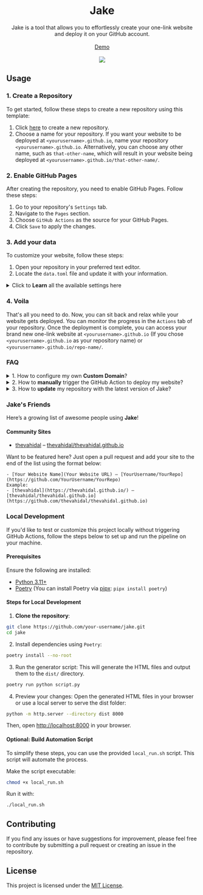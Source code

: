<h1 align="center">
  Jake
</h1>

<div align="center">
  Jake is a tool that allows you to effortlessly create your one-link website and deploy it on your GitHub account.
  <br />
  <br />
  <a href="https://thevahidal.github.io/jake">Demo</a>
  <br />
  <br />
  <a href="https://thevahidal.github.io/jake">
      <img src='docs/demo.png' style="">
  </a>
</div>

## Usage

### 1. Create a Repository

To get started, follow these steps to create a new repository using this template:

1. Click [here](https://github.com/new?template_name=jake&template_owner=thevahidal) to create a new repository.
2. Choose a name for your repository. If you want your website to be deployed at `<yourusername>.github.io`, name your repository `<yourusername>.github.io`. Alternatively, you can choose any other name, such as `that-other-name`, which will result in your website being deployed at `<yourusername>.github.io/that-other-name/`.

### 2. Enable GitHub Pages

After creating the repository, you need to enable GitHub Pages. Follow these steps:

1. Go to your repository's `Settings` tab.
2. Navigate to the `Pages` section.
3. Choose `GitHub Actions` as the source for your GitHub Pages.
4. Click `Save` to apply the changes.

### 3. Add your data

To customize your website, follow these steps:

1. Open your repository in your preferred text editor.
2. Locate the `data.toml` file and update it with your information.

<details>
<summary>Click to <b>Learn</b> all the available settings here</summary>

#### General Information

- `name`: Your name (e.g., "Vahid Al")
- `description`: A brief bio about yourself (e.g., "Software Developer and passionate about creating things")
- `keywords`: Keywords for the keywords meta tag (e.g., "python, javascript, go")
- `image`: The file address of your avatar. Place your avatar inside the `dist/img/` folder (e.g., "me.jpeg" - Note that the `/dist/img/` address is not included)
- `theme`: Choose your website theme: "dark" or "light" (e.g., "dark")
- `primary_color`: Specify your website's primary color using a hexadecimal color code (e.g., "#00897b")
- `text_align`: Specify the text alignment for your website: "right", "left" or "center" (e.g., "center")
- `gtag_id`: Your Google Analytics tracking ID (e.g., "G-33WB8LVHR6")
- `base_url`: The base URL for your website, mentioned in **1. Create a Repository** step (e.g., <https://thevahidal.github.io/jake>)

#### Sections

You can add multiple sections based on your requirements.
For example, you may want a section for your projects, another for your social media links, and another for your merchandise products.

Each section is defined using `[[sections]]` and has the following components:

- `title`: The title of the section (e.g., "Projects")
- `description`: A brief description of the section (e.g., "Here are some of my projects")
- `direction`: The direction of the section: "row" or "column" (e.g., "row")
- `item_style`: The style of the items in the section: "outline" or "filled" (e.g., "outline")
- `items`: The items associated with the section.

#### Items

Each item is defined using `[[sections.items]]` and has the following components:

- `title`: The title of the item (e.g., "Soul")
- `description`: A brief description of the item (e.g., "An SQLite REST and Real-time server")
- `url`: The URL associated with the item (e.g., "<https://github.com/thevahidal/soul>")

</details>

### 4. Voila

That's all you need to do. Now, you can sit back and relax while your website gets deployed. You can monitor the progress in the `Actions` tab of your repository. Once the deployment is complete, you can access your brand new one-link website at `<yourusername>.github.io` (If you chose `<yourusername>.github.io` as your repository name) or `<yourusername>.github.io/repo-name/`.

### FAQ

<details>
<summary>1. How to configure my own <b>Custom Domain</b>?</summary>

If you want to use your custom domain for your website hosted on GitHub Pages, it's a straightforward process. Just follow these steps:

1. Go to the **Settings** tab of your GitHub repository.
2. Select **Pages** tab in the sidebar.
3. Under the **Custom domain** section, enter your desired domain name.
4. Click **Save**.

That's it! Your GitHub Pages site will now be accessible using your custom domain.

For more detailed instructions and information on using a custom domain with GitHub Pages, you can refer to the [official GitHub Docs](https://docs.github.com/en/pages/configuring-a-custom-domain-for-your-github-pages-site).

</details>

<details>
<summary>2. How to <b>manually</b> trigger the GitHub Action to deploy my website?</summary>

1. In your repository, navigate to the "Actions" tab.
2. Look for the workflow named "Deploy Jake Website to GitHub Pages" in the list of workflows.
3. If you see an alert stating "This workflow has a workflow_dispatch event trigger," it means you can manually trigger the workflow.
4. Click on the "Run Workflow" button. A new window will appear.
5. Within the new window, click on the green "Run Workflow" button.
6. GitHub Actions will initiate the deployment process for your static content to GitHub Pages.

</details>

<details>
<summary>3. How to <b>update</b> my repository with the latest version of Jake?</summary>

Since Jake is a template repository, users who create repositories from it won't automatically receive updates when changes are made to the original template. To update your repository with the latest changes while preserving your custom data (such as the `data.toml` file), follow these steps:

1. **Create a backup of your custom data:**

   - Before updating, make sure to back up the `data.toml` file or any other files that contain your specific customizations, as these may be overwritten during the update process.

2. **Sync with the latest version of Jake:**

   - In your repository, click on the "GitHub Desktop" or use the command line to fetch the latest changes from the original template.
   - You can do this by adding the original repository as a remote:

     ```bash
     git remote add upstream https://github.com/thevahidal/jake.git
     git fetch upstream
     git merge upstream/main
     ```

   - This will merge the latest changes from the Jake template into your repository.

3. **Resolve any conflicts:**

   - If there are conflicts, especially in files like `data.toml`, you’ll need to manually merge the updates from the template with your custom data. The `data.toml` file is where your personal data is stored, so be careful not to overwrite your custom settings.

4. **Push the changes:**

   - Once you've resolved any conflicts, commit the changes and push them back to your repository.

5. **Review your site:**
   - After updating, review your website to ensure everything is still functioning as expected. You can monitor the progress of the update in the "Actions" tab of your repository.

By following these steps, you can ensure that your repository stays up to date with the latest improvements from the Jake template while preserving your personal customizations.

</details>

### Jake's Friends

Here’s a growing list of awesome people using **Jake**!  


#### Community Sites

- [thevahidal](https://thevahidal.github.io/) – [thevahidal/thevahidal.github.io](https://github.com/thevahidal/thevahidal.github.io)

Want to be featured here? Just open a pull request and add your site to the end of the list using the format below:

```
- [Your Website Name](Your Website URL) – [YourUsername/YourRepo](https://github.com/YourUsername/YourRepo)
Example:
- [thevahidal](https://thevahidal.github.io/) – [thevahidal/thevahidal.github.io](https://github.com/thevahidal/thevahidal.github.io)
```

### Local Development

If you'd like to test or customize this project locally without triggering GitHub Actions, follow the steps below to set up and run the pipeline on your machine.

#### Prerequisites

Ensure the following are installed:

- [Python 3.11+](https://www.python.org/)
- [Poetry](https://python-poetry.org/) (You can install Poetry via [pipx](https://pypa.github.io/pipx/): `pipx install poetry`)

#### Steps for Local Development

1. **Clone the repository**:

```bash
git clone https://github.com/your-username/jake.git
cd jake
```

2. Install dependencies using `Poetry`:

```bash
poetry install --no-root
```

3. Run the generator script: This will generate the HTML files and output them to the `dist/` directory.

```bash
poetry run python script.py
```

4. Preview your changes: Open the generated HTML files in your browser or use a local server to serve the dist folder:

```bash
python -m http.server --directory dist 8000
```

Then, open [http://localhost:8000](http://localhost:8000) in your browser.

#### Optional: Build Automation Script

To simplify these steps, you can use the provided `local_run.sh` script. This script will automate the process.

Make the script executable:

```bash
chmod +x local_run.sh
```

Run it with:

```bash
./local_run.sh
```

## Contributing

If you find any issues or have suggestions for improvement, please feel free to contribute by submitting a pull request or creating an issue in the repository.

## License

This project is licensed under the [MIT License](LICENSE).

